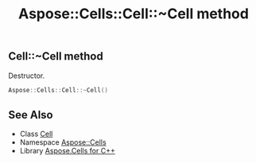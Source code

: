﻿---
title: Aspose::Cells::Cell::~Cell method
linktitle: ~Cell
second_title: Aspose.Cells for C++ API Reference
description: 'Aspose::Cells::Cell::~Cell method. Destructor in C++.'
type: docs
weight: 200
url: /cpp/aspose.cells/cell/~cell/
---
## Cell::~Cell method


Destructor.

```cpp
Aspose::Cells::Cell::~Cell()
```

## See Also

* Class [Cell](../)
* Namespace [Aspose::Cells](../../)
* Library [Aspose.Cells for C++](../../../)

